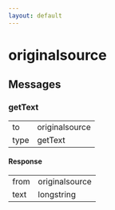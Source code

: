 ```yaml
---
layout: default
---
```


# originalsource #

## Messages ##

### getText ###

<table>

<tr>
<td>to</td>
<td>originalsource</td>
</tr>

<tr>
<td>type</td>
<td>getText</td>
</tr>

</table>

#### Response ####

<table>

<tr>
<td>from</td>
<td>originalsource</td>
</tr>

<tr>
<td>text</td>
<td>longstring</td>
</tr>

</table>
